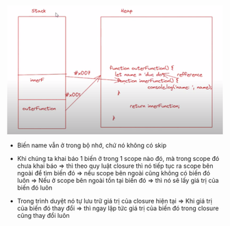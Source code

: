 ![Mô phỏng closure bằng hình ảnh](scrip2.png)

- Biến name vẫn ở trong bộ nhớ, chứ nó không có skip

- Khi chúng ta khai báo 1 biến ở trong 1 scope nào đó, mà trong scope đó chưa khai báo => thì theo quy luật closure thì nó tiếp tục ra scope bên ngoài để tìm biến đó => nếu scope bên ngoài cũng không có biến đó luôn => Nếu ở scope bên ngoài tồn tại biến đó => thì nó sẽ lấy giá trị của biến đó luôn

- Trong trình duyệt nó tự lưu trữ giá trị của closure hiện tại => Khi giá trị của biến đó thay đổi => thì ngay lập tức giá trị của biến đó trong closure cũng thay đổi luôn 